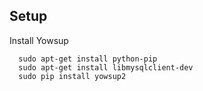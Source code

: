 ## Setup ##
  Install Yowsup

  ```
    sudo apt-get install python-pip
    sudo apt-get install libmysqlclient-dev
    sudo pip install yowsup2
  ```